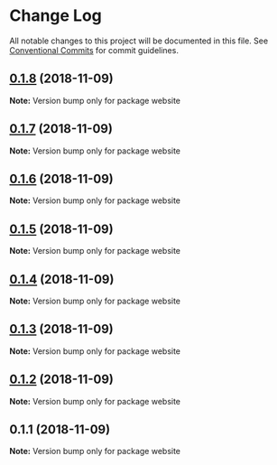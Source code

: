 # Change Log

All notable changes to this project will be documented in this file.
See [Conventional Commits](https://conventionalcommits.org) for commit guidelines.

## [0.1.8](https://github.com/uidu-org/guidu/compare/website@0.1.7...website@0.1.8) (2018-11-09)

**Note:** Version bump only for package website





## [0.1.7](https://github.com/uidu-org/guidu/compare/website@0.1.6...website@0.1.7) (2018-11-09)

**Note:** Version bump only for package website





## [0.1.6](https://github.com/uidu-org/guidu/compare/website@0.1.5...website@0.1.6) (2018-11-09)

**Note:** Version bump only for package website





## [0.1.5](https://github.com/uidu-org/guidu/compare/website@0.1.4...website@0.1.5) (2018-11-09)

**Note:** Version bump only for package website





## [0.1.4](https://github.com/uidu-org/guidu/compare/website@0.1.3...website@0.1.4) (2018-11-09)

**Note:** Version bump only for package website





## [0.1.3](https://github.com/uidu-org/guidu/compare/website@0.1.2...website@0.1.3) (2018-11-09)

**Note:** Version bump only for package website





## [0.1.2](https://github.com/uidu-org/guidu/compare/website@0.1.1...website@0.1.2) (2018-11-09)

**Note:** Version bump only for package website





## 0.1.1 (2018-11-09)

**Note:** Version bump only for package website
